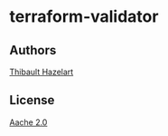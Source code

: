 # terraform-validator


## Authors
[Thibault Hazelart](https://github.com/thazelart)

## License
[Aache 2.0](/LICENSE)

